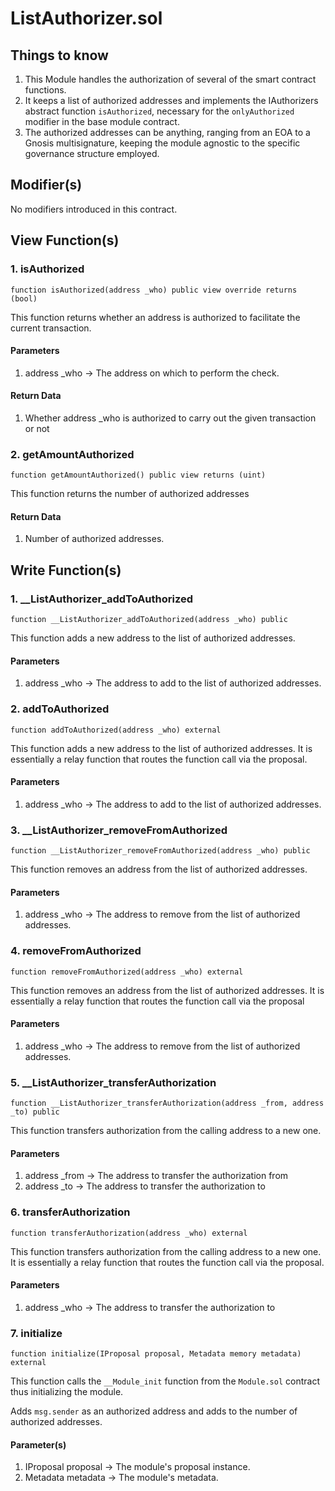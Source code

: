 # ListAuthorizer.sol

## Things to know

1. This Module handles the authorization of several of the smart contract functions.
2. It keeps a list of authorized addresses and implements the IAuthorizers abstract function `isAuthorized`, necessary for the `onlyAuthorized` modifier in the base module contract.
3. The authorized addresses can be anything, ranging from an EOA to a Gnosis multisignature, keeping the module agnostic to the specific governance structure employed.

## Modifier(s)

No modifiers introduced in this contract.

## View Function(s)

### 1. isAuthorized

`function isAuthorized(address _who) public view override returns (bool)`

This function returns whether an address is authorized to facilitate the current transaction.

#### Parameters

1. address _who -> The address on which to perform the check.

#### Return Data

1. Whether address _who is authorized to carry out the given transaction or not

### 2. getAmountAuthorized

`function getAmountAuthorized() public view returns (uint)`

This function returns the number of authorized addresses

#### Return Data

1. Number of authorized addresses.

## Write Function(s)

### 1. __ListAuthorizer_addToAuthorized

`function __ListAuthorizer_addToAuthorized(address _who) public`

This function adds a new address to the list of authorized addresses.

#### Parameters

1. address _who -> The address to add to the list of authorized addresses.

### 2. addToAuthorized

`function addToAuthorized(address _who) external`

This function adds a new address to the list of authorized addresses. It is essentially a relay function that routes the function call via the proposal.

#### Parameters

1. address _who -> The address to add to the list of authorized addresses.

### 3. __ListAuthorizer_removeFromAuthorized

`function __ListAuthorizer_removeFromAuthorized(address _who) public`

This function removes an address from the list of authorized addresses.

#### Parameters

1. address _who -> The address to remove from the list of authorized addresses.

### 4. removeFromAuthorized

`function removeFromAuthorized(address _who) external`

This function removes an address from the list of authorized addresses. It is essentially a relay function that routes the function call via the proposal

#### Parameters

1. address _who -> The address to remove from the list of authorized addresses.

### 5. __ListAuthorizer_transferAuthorization

`function __ListAuthorizer_transferAuthorization(address _from, address _to) public`

This function transfers authorization from the calling address to a new one.

#### Parameters

1. address _from -> The address to transfer the authorization from
2. address _to -> The address to transfer the authorization to

### 6. transferAuthorization

`function transferAuthorization(address _who) external`

This function transfers authorization from the calling address to a new one. It is essentially a relay function that routes the function call via the proposal.

#### Parameters

1. address _who -> The address to transfer the authorization to

### 7. initialize

`function initialize(IProposal proposal, Metadata memory metadata) external`

This function calls the `__Module_init` function from the `Module.sol` contract thus initializing the module. 

Adds `msg.sender` as an authorized address and adds to the number of authorized addresses.

#### Parameter(s)

1. IProposal proposal -> The module's proposal instance.
2. Metadata metadata -> The module's metadata.
